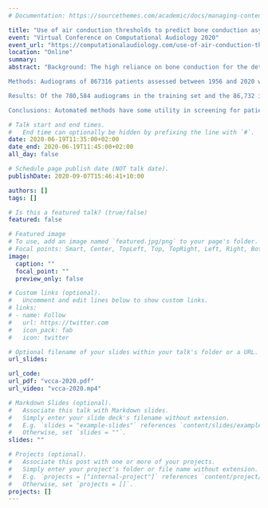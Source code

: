```yaml
---
# Documentation: https://sourcethemes.com/academic/docs/managing-content/

title: "Use of air conduction thresholds to predict bone conduction asymmetry and air-bone gap"
event: "Virtual Conference on Computational Audiology 2020"
event_url: "https://computationalaudiology.com/use-of-air-conduction-thresholds-to-predict-bone-conduction-asymmetry-and-air-bone-gap/"
location: "Online"
summary: 
abstract: "Background: The high reliance on bone conduction for the detection of ear disease, coupled with the difficulty of obtaining bone conduction thresholds remotely, is a barrier to the use of remote assessment.

Methods: Audiograms of 867316 patients assessed between 1956 and 2020 were labelled for significant bone conduction asymmetry between the ears (a difference of >15dB at one octave or >10dB at two adjacent octaves) or air-bone gap (ABG) in one or both ears (>10dB at one octave). Missing air conduction frequencies were imputed using 5-nearest neighbour imputation. Imputed air conduction thresholds of a randomly selected 90% training set were used as the input to a three-layer feed-forward neural network to predict the presence of bone conduction  asymmetry or ABG in either ear.

Results: Of the 780,584 audiograms in the training set and the 86,732 in the test set, 48% in each set showed no asymmetry and no ABG. The neural network was able to detect bone conduction asymmetry (AUC = 0.82, TPR = 69.5%, Χ2 = 4661, p < .001), left ABG (AUC = 0.81, TPR = 66.3% Χ2 = 9500, p < .001) and right ABG (AUC = 0.81, TPR = 66.5% Χ2 = 9199, p < .001) significantly better than chance with a false positive rate of 20%.

Conclusions: Automated methods have some utility in screening for patients who would benefit from additional diagnostic audiometric assessment. However, the relatively low sensitivity of these methods suggests that the use of additional methods, such as client history questionnaires, is also likely to be beneficial."

# Talk start and end times.
#   End time can optionally be hidden by prefixing the line with `#`.
date: 2020-06-19T11:35:00+02:00
date_end: 2020-06-19T11:45:00+02:00
all_day: false

# Schedule page publish date (NOT talk date).
publishDate: 2020-09-07T15:46:41+10:00

authors: []
tags: []

# Is this a featured talk? (true/false)
featured: false

# Featured image
# To use, add an image named `featured.jpg/png` to your page's folder. 
# Focal points: Smart, Center, TopLeft, Top, TopRight, Left, Right, BottomLeft, Bottom, BottomRight.
image:
  caption: ""
  focal_point: ""
  preview_only: false

# Custom links (optional).
#   Uncomment and edit lines below to show custom links.
# links:
# - name: Follow
#   url: https://twitter.com
#   icon_pack: fab
#   icon: twitter

# Optional filename of your slides within your talk's folder or a URL.
url_slides:

url_code:
url_pdf: "vcca-2020.pdf"
url_video: "vcca-2020.mp4"

# Markdown Slides (optional).
#   Associate this talk with Markdown slides.
#   Simply enter your slide deck's filename without extension.
#   E.g. `slides = "example-slides"` references `content/slides/example-slides.md`.
#   Otherwise, set `slides = ""`.
slides: ""

# Projects (optional).
#   Associate this post with one or more of your projects.
#   Simply enter your project's folder or file name without extension.
#   E.g. `projects = ["internal-project"]` references `content/project/deep-learning/index.md`.
#   Otherwise, set `projects = []`.
projects: []
---
```

